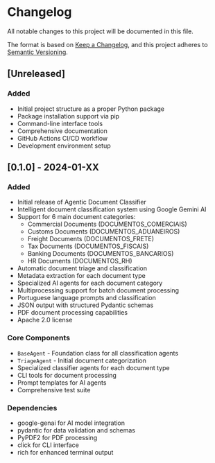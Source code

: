 # Changelog

All notable changes to this project will be documented in this file.

The format is based on [Keep a Changelog](https://keepachangelog.com/en/1.0.0/),
and this project adheres to [Semantic Versioning](https://semver.org/spec/v2.0.0.html).

## [Unreleased]

### Added
- Initial project structure as a proper Python package
- Package installation support via pip
- Command-line interface tools
- Comprehensive documentation
- GitHub Actions CI/CD workflow
- Development environment setup

## [0.1.0] - 2024-01-XX

### Added
- Initial release of Agentic Document Classifier
- Intelligent document classification system using Google Gemini AI
- Support for 6 main document categories:
  - Commercial Documents (DOCUMENTOS_COMERCIAIS)
  - Customs Documents (DOCUMENTOS_ADUANEIROS) 
  - Freight Documents (DOCUMENTOS_FRETE)
  - Tax Documents (DOCUMENTOS_FISCAIS)
  - Banking Documents (DOCUMENTOS_BANCARIOS)
  - HR Documents (DOCUMENTOS_RH)
- Automatic document triage and classification
- Metadata extraction for each document type
- Specialized AI agents for each document category
- Multiprocessing support for batch document processing
- Portuguese language prompts and classification
- JSON output with structured Pydantic schemas
- PDF document processing capabilities
- Apache 2.0 license

### Core Components
- `BaseAgent` - Foundation class for all classification agents
- `TriageAgent` - Initial document categorization
- Specialized classifier agents for each document type
- CLI tools for document processing
- Prompt templates for AI agents
- Comprehensive test suite

### Dependencies
- google-genai for AI model integration
- pydantic for data validation and schemas
- PyPDF2 for PDF processing
- click for CLI interface
- rich for enhanced terminal output